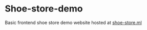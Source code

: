 # Shoe-store-demo

Basic frontend shoe store demo website hosted at [shoe-store.ml](https://shoe-store.ml) 
